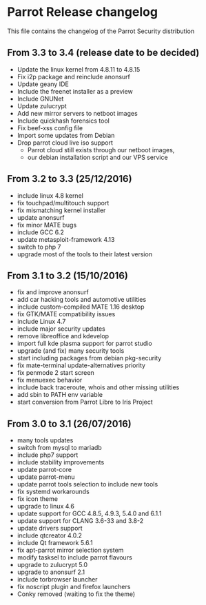 # Parrot Release changelog

This file contains the changelog of the Parrot Security distribution


## From 3.3 to 3.4 (release date to be decided)
* Update the linux kernel from 4.8.11 to 4.8.15
* Fix i2p package and reinclude anonsurf
* Update geany IDE
* Include the freenet installer as a preview
* Include GNUNet
* Update zulucrypt
* Add new mirror servers to netboot images
* Include quickhash forensics tool
* Fix beef-xss config file
* Import some updates from Debian
* Drop parrot cloud live iso support
  + Parrot cloud still exists through our netboot images,
  + our debian installation script and our VPS service


## From 3.2 to 3.3 (25/12/2016)
* include linux 4.8 kernel
* fix touchpad/multitouch support
* fix mismatching kernel installer
* update anonsurf
* fix minor MATE bugs
* include GCC 6.2
* update metasploit-framework 4.13
* switch to php 7
* upgrade most of the tools to their latest version


## From 3.1 to 3.2 (15/10/2016)
* fix and improve anonsurf
* add car hacking tools and automotive utilities
* include custom-compiled MATE 1.16 desktop
* fix GTK/MATE compatibility issues
* include Linux 4.7
* include major security updates
* remove libreoffice and kdevelop
* import full kde plasma support for parrot studio
* upgrade (and fix) many security tools
* start including packages from debian pkg-security
* fix mate-terminal update-alternatives priority
* fix penmode 2 start screen
* fix menuexec behavior
* include back traceroute, whois and other missing utilities
* add sbin to PATH env variable
* start conversion from Parrot Libre to Iris Project






## From 3.0 to 3.1 (26/07/2016)
* many tools updates
* switch from mysql to mariadb
* include php7 support
* include stability improvements
* update parrot-core
* update parrot-menu
* update parrot tools selection to include new tools
* fix systemd workarounds
* fix icon theme
* upgrade to linux 4.6
* update support for GCC 4.8.5, 4.9.3, 5.4.0 and 6.1.1
* update support for CLANG 3.6-33 and 3.8-2
* update drivers support
* include qtcreator 4.0.2
* include Qt framework 5.6.1 
* fix apt-parrot mirror selection system
* modify tasksel to include parrot flavours
* upgrade to zulucrypt 5.0
* upgrade to anonsurf 2.1
* include torbrowser launcher
* fix noscript plugin and firefox launchers
* Conky removed (waiting to fix the theme)
